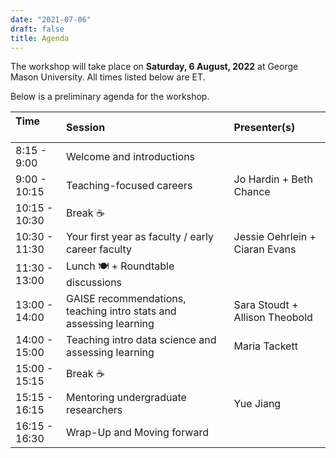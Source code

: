 ```yaml
---
date: "2021-07-06"
draft: false
title: Agenda
---
```


The workshop will take place on **Saturday, 6 August, 2022** at George Mason University. All times listed below are ET.

Below is a preliminary agenda for the workshop. 

| Time &nbsp;&nbsp;&nbsp;&nbsp;&nbsp;&nbsp;&nbsp;&nbsp;&nbsp;| Session                           | Presenter(s) |
|:-------------- |:----------------------------------|:-------------|
| 8:15 - 9:00   | Welcome and introductions                                           |
| 9:00 - 10:15  | Teaching-focused careers                                            | Jo Hardin + Beth Chance
| 10:15 - 10:30 | Break ☕                                                      |
| 10:30	- 11:30 | Your first year as faculty / early career faculty                   | Jessie Oehrlein + Ciaran Evans |
| 11:30 - 13:00 | Lunch 🍽️  + Roundtable discussions                     |
| 13:00 - 14:00 | GAISE recommendations, teaching intro stats and assessing learning  | Sara Stoudt + Allison Theobold
| 14:00 - 15:00 | Teaching intro data science and assessing learning                  | Maria Tackett 
| 15:00 - 15:15 | Break ☕                                                      |
| 15:15 - 16:15 | Mentoring undergraduate researchers                                 | Yue Jiang 
| 16:15 - 16:30 | Wrap-Up and Moving forward                                          |
